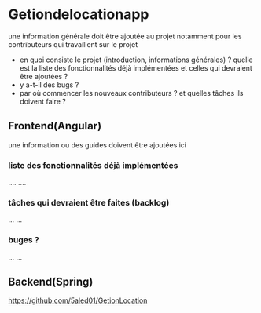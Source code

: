 # Getiondelocationapp

une information générale doit être ajoutée au projet notamment pour les contributeurs qui travaillent sur le projet

- en quoi consiste le projet (introduction, informations générales) ?
quelle est la liste des fonctionnalités déjà implémentées et celles qui devraient être ajoutées ?
- y a-t-il des bugs ?
- par où commencer les nouveaux contributeurs ? et quelles tâches ils doivent faire ?
## Frontend(Angular)

une information ou des guides doivent être ajoutées ici

### liste des fonctionnalités déjà implémentées
....
....
### tâches qui devraient être faites (backlog)
...
...
### buges ?
...
...

## Backend(Spring)

https://github.com/5aled01/GetionLocation
